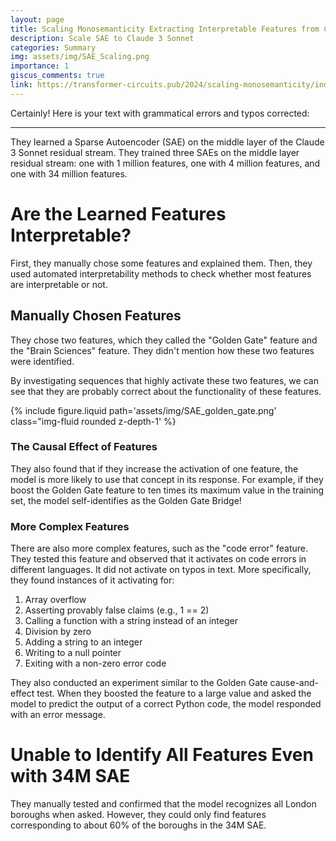 ```yaml
---
layout: page
title: Scaling Monosemanticity Extracting Interpretable Features from Claude 3 Sonnet
description: Scale SAE to Claude 3 Sonnet
categories: Summary
img: assets/img/SAE_Scaling.png
importance: 1
giscus_comments: true
link: https://transformer-circuits.pub/2024/scaling-monosemanticity/index.html
---
```


Certainly! Here is your text with grammatical errors and typos corrected:

---

They learned a Sparse Autoencoder (SAE) on the middle layer of the Claude 3 Sonnet residual stream. They trained three SAEs on the middle layer residual stream: one with 1 million features, one with 4 million features, and one with 34 million features.

# Are the Learned Features Interpretable?

First, they manually chose some features and explained them. Then, they used automated interpretability methods to check whether most features are interpretable or not.

## Manually Chosen Features

They chose two features, which they called the "Golden Gate" feature and the "Brain Sciences" feature. They didn't mention how these two features were identified.

By investigating sequences that highly activate these two features, we can see that they are probably correct about the functionality of these features.

<div class="row">
    <div class="col-sm mt-3 mt-md-0">
        {% include figure.liquid path='assets/img/SAE_golden_gate.png' class="img-fluid rounded z-depth-1' %}
    </div>
</div>

### The Causal Effect of Features

They also found that if they increase the activation of one feature, the model is more likely to use that concept in its response. For example, if they boost the Golden Gate feature to ten times its maximum value in the training set, the model self-identifies as the Golden Gate Bridge!

### More Complex Features

There are also more complex features, such as the "code error" feature. They tested this feature and observed that it activates on code errors in different languages. It did not activate on typos in text. More specifically, they found instances of it activating for:

1. Array overflow
2. Asserting provably false claims (e.g., 1 == 2)
3. Calling a function with a string instead of an integer
4. Division by zero
5. Adding a string to an integer
6. Writing to a null pointer
7. Exiting with a non-zero error code

They also conducted an experiment similar to the Golden Gate cause-and-effect test. When they boosted the feature to a large value and asked the model to predict the output of a correct Python code, the model responded with an error message.

# Unable to Identify All Features Even with 34M SAE

They manually tested and confirmed that the model recognizes all London boroughs when asked. However, they could only find features corresponding to about 60% of the boroughs in the 34M SAE.
